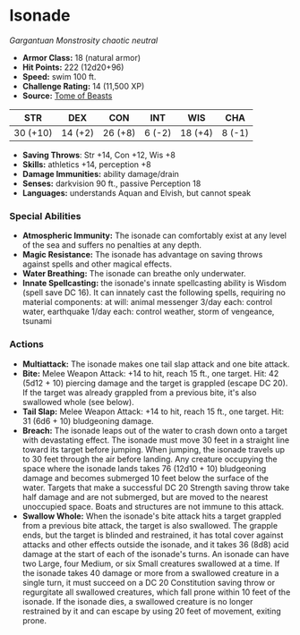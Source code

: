 # Isonade

*Gargantuan* *Monstrosity* *chaotic neutral*

- **Armor Class:** 18 (natural armor)
- **Hit Points:** 222 (12d20+96)
- **Speed:** swim 100 ft.
- **Challenge Rating:** 14 (11,500 XP)
- **Source:** [Tome of Beasts](https://koboldpress.com/kpstore/product/tome-of-beasts-for-5th-edition-print/)

| STR | DEX | CON | INT | WIS | CHA |
| --- | --- | --- | --- | --- | --- |
| 30 (+10) | 14 (+2) | 26 (+8) | 6 (-2) | 18 (+4) | 8 (-1) |

- **Saving Throws**: Str +14, Con +12, Wis +8
- **Skills:** athletics +14, perception +8
- **Damage Immunities:** ability damage/drain
- **Senses:** darkvision 90 ft., passive Perception 18
- **Languages:** understands Aquan and Elvish, but cannot speak
### Special Abilities
- **Atmospheric Immunity:** The isonade can comfortably exist at any level of the sea and suffers no penalties at any depth.
- **Magic Resistance:** The isonade has advantage on saving throws against spells and other magical effects.
- **Water Breathing:** The isonade can breathe only underwater.
- **Innate Spellcasting:** the isonade's innate spellcasting ability is Wisdom (spell save DC 16). It can innately cast the following spells, requiring no material components:  at will: animal messenger  3/day each: control water, earthquake  1/day each: control weather, storm of vengeance, tsunami
### Actions
- **Multiattack:** The isonade makes one tail slap attack and one bite attack.
- **Bite:** Melee Weapon Attack: +14 to hit, reach 15 ft., one target. Hit: 42 (5d12 + 10) piercing damage and the target is grappled (escape DC 20). If the target was already grappled from a previous bite, it's also swallowed whole (see below).
- **Tail Slap:** Melee Weapon Attack: +14 to hit, reach 15 ft., one target. Hit: 31 (6d6 + 10) bludgeoning damage.
- **Breach:** The isonade leaps out of the water to crash down onto a target with devastating effect. The isonade must move 30 feet in a straight line toward its target before jumping. When jumping, the isonade travels up to 30 feet through the air before landing. Any creature occupying the space where the isonade lands takes 76 (12d10 + 10) bludgeoning damage and becomes submerged 10 feet below the surface of the water. Targets that make a successful DC 20 Strength saving throw take half damage and are not submerged, but are moved to the nearest unoccupied space. Boats and structures are not immune to this attack.
- **Swallow Whole:** When the isonade's bite attack hits a target grappled from a previous bite attack, the target is also swallowed. The grapple ends, but the target is blinded and restrained, it has total cover against attacks and other effects outside the isonade, and it takes 36 (8d8) acid damage at the start of each of the isonade's turns. An isonade can have two Large, four Medium, or six Small creatures swallowed at a time. If the isonade takes 40 damage or more from a swallowed creature in a single turn, it must succeed on a DC 20 Constitution saving throw or regurgitate all swallowed creatures, which fall prone within 10 feet of the isonade. If the isonade dies, a swallowed creature is no longer restrained by it and can escape by using 20 feet of movement, exiting prone.
